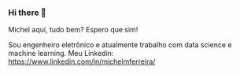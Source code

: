 ### Hi there 👋

Michel aqui, tudo bem? Espero que sim!

Sou engenheiro eletrônico e atualmente trabalho com data science e machine learning.
Meu Linkedin: https://www.linkedin.com/in/michelmferreira/

<!--
**michelmf/michelmf** is a ✨ _special_ ✨ repository because its `README.md` (this file) appears on your GitHub profile.

Here are some ideas to get you started:

- 🔭 I’m currently working on ...
- 🌱 I’m currently learning ...
- 👯 I’m looking to collaborate on ...
- 🤔 I’m looking for help with ...
- 💬 Ask me about ...
- 📫 How to reach me: 
- 😄 Pronouns: ...
- ⚡ Fun fact: ...
-->
